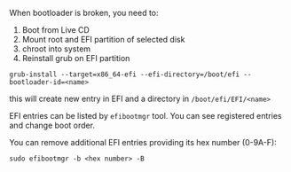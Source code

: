 When bootloader is broken, you need to:

1. Boot from Live CD
2. Mount root and EFI partition of selected disk
3. chroot into system
4. Reinstall grub on EFI partition

```
grub-install --target=x86_64-efi --efi-directory=/boot/efi --bootloader-id=<name>
```

this will create new entry in EFI and a directory in `/boot/efi/EFI/<name>`

EFI entries can be listed by `efibootmgr` tool.
You can see registered entries and change boot order. 

You can remove additional EFI entries providing its hex number (0-9A-F):

```
sudo efibootmgr -b <hex number> -B
```
